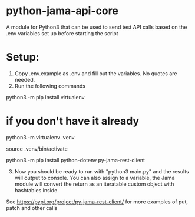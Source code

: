 # python-jama-api-core
A module for Python3 that can be used to send test API calls based on the .env variables set up before starting the script


Setup:
=====

1. Copy .env.example as .env and fill out the variables. No quotes are needed.
2. Run the following commands

python3 -m pip install virtualenv 
# if you don't have it already

python3 -m virtualenv .venv

source .venv/bin/activate

python3 -m pip install python-dotenv py-jama-rest-client


3. Now you should be ready to run with "python3 main.py" and the results will output to console. You can also assign to a variable, the Jama module will convert the return as an iteratable custom object with hashtables inside. 

See https://pypi.org/project/py-jama-rest-client/ for more examples of put, patch and other calls
